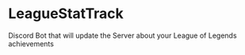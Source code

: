 # LeagueStatTrack
Discord Bot that will update the Server about your League of Legends achievements
